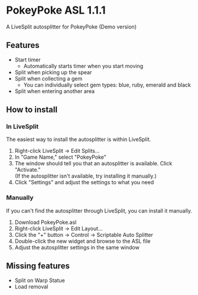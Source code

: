 # PokeyPoke ASL 1.1.1
A LiveSplit autosplitter for PokeyPoke (Demo version)

## Features
 * Start timer
   * Automatically starts timer when you start moving
 * Split when picking up the spear
 * Split when collecting a gem
   * You can individually select gem types: blue, ruby, emerald and black
 * Split when entering another area

## How to install
### In LiveSplit
The easiest way to install the autosplitter is within LiveSplit.
 1. Right-click LiveSplit -> Edit Splits...
 2. In "Game Name," select "PokeyPoke"
 3. The window should tell you that an autosplitter is available. Click "Activate."  
    (If the autosplitter isn't available, try installing it manually.)
 4. Click "Settings" and adjust the settings to what you need
### Manually
If you can't find the autosplitter through LiveSplit, you can install it manually.
 1. Download PokeyPoke.asl
 2. Right-click LiveSplit -> Edit Layout...
 3. Click the "+" button -> Control -> Scriptable Auto Splitter
 4. Double-click the new widget and browse to the ASL file
 5. Adjust the autosplitter settings in the same window

## Missing features
 * Split on Warp Statue
 * Load removal
